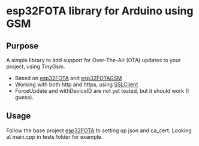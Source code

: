 # esp32FOTA library for Arduino using GSM

## Purpose

A simple library to add support for Over-The-Air (OTA) updates to your project, using TinyGsm.

- Based on [esp32FOTA](https://github.com/chrisjoyce911/esp32FOTA) and [esp32FOTAGSM](https://github.com/IoTThinks/esp32FOTAGSM)
- Working with both http and https, using [SSLClient](https://github.com/govorox/SSLClient)
- ForceUpdate and withDeviceID are not yet tested, but it should work (I guess).

## Usage

Follow the base project [esp32FOTA](https://github.com/chrisjoyce911/esp32FOTA) to setting up json and ca_cert. Looking at main.cpp in tests folder for example.
